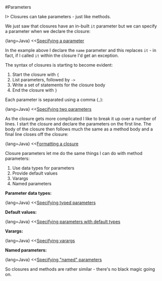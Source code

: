 #Parameters

I> Closures can take parameters - just like methods.

We just saw that closures have an in-built `it` parameter but we can specify a parameter when we declare the closure:

{lang=Java}
<<[Specifying a parameter](code/07/02/closure_parameter.groovy)

In the example above I declare the `name` parameter and this replaces `it` - in fact, if I called `it` within the closure I'd get an exception.

The syntax of closures is starting to become evident:

1. Start the closure with `{`
2. List parameters, followed by `->`
3. Write a set of statements for the closure body
4. End the closure with `}`

Each parameter is separated using a comma (`,`):

{lang=Java}
<<[Specifying two parameters](code/07/02/closure_parameters.groovy)

As the closure gets more complicated I like to break it up over a number of lines. I start the closure and declare the parameters on the first line. The body of the closure then follows much the same as a method body and a final line closes off the closure:

{lang=Java}
<<[Formatting a closure](code/07/02/closure_parameters_format.groovy)

Closure parameters let me do the same things I can do with method parameters:

1. Use data types for parameters
2. Provide default values
3. Varargs
4. Named parameters

**Parameter data types:**

{lang=Java}
<<[Specifying typed parameters](code/07/02/closure_parameters_typed.groovy)

**Default values:**

{lang=Java}
<<[Specifying parameters with default types](code/07/02/closure_parameters_defaults.groovy)

**Varargs:**

{lang=Java}
<<[Specifying varargs](code/07/02/closure_parameters_varargs.groovy)

**Named parameters:**

{lang=Java}
<<[Specifying "named" parameters](code/07/02/closure_parameters_named.groovy)

So closures and methods are rather similar - there's no black magic going on.
